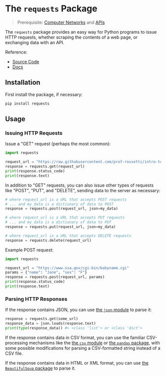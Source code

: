 # The `requests` Package

> Prerequisite: [Computer Networks](/notes/info-systems/networks.md) and [APIs](/notes/software/apis.md)

The `requests` package provides an easy way for Python programs to issue HTTP requests, whether scraping the contents of a web page, or exchanging data with an API.

Reference: 

  + [Source Code](https://github.com/psf/requests)
  + [Docs](https://requests.readthedocs.io/en/master/)

## Installation

First install the package, if necessary:

```sh
pip install requests
```

## Usage

### Issuing HTTP Requests

Issue a "GET" request (perhaps the most common):

```py
import requests

request_url = "https://raw.githubusercontent.com/prof-rossetti/intro-to-python/master/data/products/1.json"
response = requests.get(request_url)
print(response.status_code)
print(response.text)
```

In addition to "GET" requests, you can also issue other types of requests like "POST", "PUT", and "DELETE", sending data to the server as necessary:

```py
# where request_url is a URL that accepts POST requests
# ... and my_data is a dictionary of data to POST
response = requests.post(request_url, json=my_data)

# where request_url is a URL that accepts PUT requests
# ... and my_data is a dictionary of data to PUT
response = requests.put(request_url, json=my_data)

# where request_url is a URL that accepts DELETE requests
response = requests.delete(request_url)
```

Example POST request:

```py
import requests

request_url = "https://www.ssa.gov/cgi-bin/babyname.cgi"
params = {"name": "Jane", "sex": "F"}
response = requests.post(request_url, params)
print(response.status_code)
print(response.text)
```

### Parsing HTTP Responses

If the response contains JSON, you can use [the `json` module](/notes/python/modules/json.md) to parse it:

```py
response = requests.get(some_url)
response_data = json.loads(response.text)
print(type(response_data)) #> <class 'list'> or <class 'dict'>
```

If the response contains data in CSV format, you can use the familiar CSV-processing mechanisms like the [the `csv` module](/notes/python/modules/csv.md) or [the `pandas` package](/notes/python/packages/pandas.md), with some possible modifications for parsing a CSV-formatted string instead of a CSV file.

If the response contains data in HTML or XML format, you can use [the `BeautifulSoup` package](/notes/python/packages/beautifulsoup.md) to parse it.
